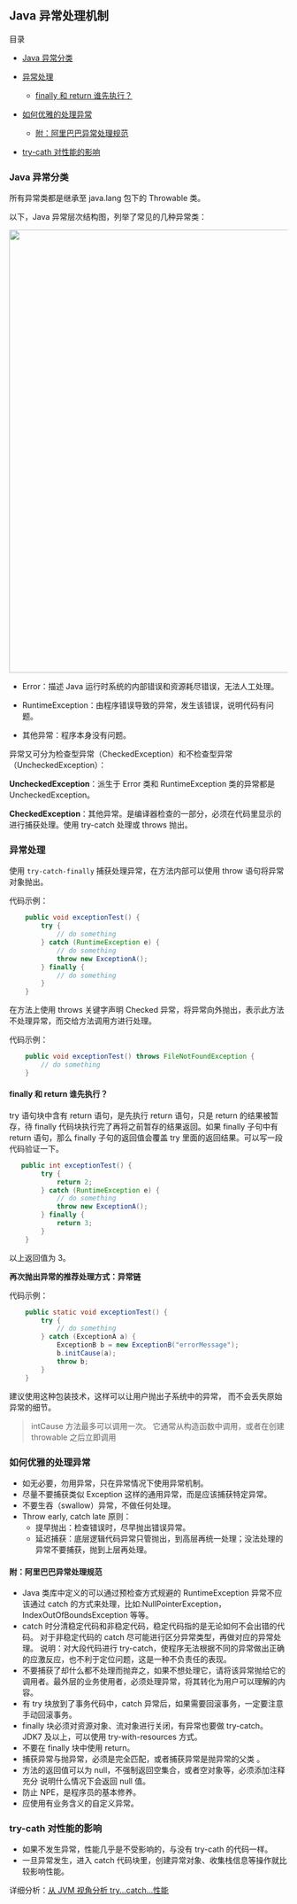 ## Java 异常处理机制

目录

- [Java 异常分类](#java-异常分类)
- [异常处理](#异常处理)
  - [finally 和 return 谁先执行？](#finally-和-return-谁先执行？)
- [如何优雅的处理异常](#如何优雅的处理异常)
  - [附：阿里巴巴异常处理规范](#附：阿里巴巴异常处理规范)

- [try-cath 对性能的影响](#try-cath-对性能的影响制)

### Java 异常分类

所有异常类都是继承至 java.lang 包下的 Throwable 类。

以下，Java 异常层次结构图，列举了常见的几种异常类：

<div align="center"><img src="https://upload-images.jianshu.io/upload_images/3297676-fbb20e337e8a4def.png?imageMogr2/auto-orient/strip%7CimageView2/2/w/1240" width= "800px"></div>



- Error：描述 Java 运行时系统的内部错误和资源耗尽错误，无法人工处理。

- RuntimeException：由程序错误导致的异常，发生该错误，说明代码有问题。

- 其他异常：程序本身没有问题。



异常又可分为检查型异常（CheckedException）和不检查型异常（UncheckedException）：

**UncheckedException**：派生于 Error 类和 RuntimeException 类的异常都是 UncheckedException。

**CheckedException**：其他异常。是编译器检查的一部分，必须在代码里显示的进行捕获处理。使用 try-catch 处理或 throws 抛出。



### 异常处理

使用 `try-catch-finally` 捕获处理异常，在方法内部可以使用 throw 语句将异常对象抛出。

代码示例：

```java
	public void exceptionTest() {
        try {
            // do something
        } catch (RuntimeException e) {
            // do something
            throw new ExceptionA();
        } finally {
            // do something
        }
    }
```



在方法上使用 throws 关键字声明 Checked 异常，将异常向外抛出，表示此方法不处理异常，而交给方法调用方进行处理。

代码示例：

```java
	public void exceptionTest() throws FileNotFoundException {
        // do something
    }
```



#### finally 和 return 谁先执行？

try 语句块中含有 return 语句，是先执行 return 语句，只是 return 的结果被暂存，待 finally 代码块执行完了再将之前暂存的结果返回。如果 finally 子句中有 return 语句，那么 finally 子句的返回值会覆盖 try 里面的返回结果。可以写一段代码验证一下。

```java 
   public int exceptionTest() {
        try {
            return 2;
        } catch (RuntimeException e) {
            // do something
            throw new ExceptionA();
        } finally {
            return 3;
        }
    }
```

以上返回值为 3。

**再次抛出异常的推荐处理方式：异常链**

代码示例：

```java
	public static void exceptionTest() {
        try {
            // do something
        } catch (ExceptionA a) {
            ExceptionB b = new ExceptionB("errorMessage");
            b.initCause(a);
            throw b;
        }
    }
```

建议使用这种包装技术，这样可以让用户抛出子系统中的异常， 而不会丢失原始异常的细节。

> intCause 方法最多可以调用一次。 它通常从构造函数中调用，或者在创建 throwable 之后立即调用



### 如何优雅的处理异常

- 如无必要，勿用异常，只在异常情况下使用异常机制。
- 尽量不要捕获类似 Exception 这样的通用异常，而是应该捕获特定异常。
- 不要生吞（swallow）异常，不做任何处理。
- Throw early, catch late 原则：
  - 提早抛出：检查错误时，尽早抛出错误异常。
  - 延迟捕获：底层逻辑代码异常只管抛出，到高层再统一处理；没法处理的异常不要捕获，抛到上层再处理。



#### 附：阿里巴巴异常处理规范

- Java 类库中定义的可以通过预检查方式规避的 RuntimeException 异常不应该通过 catch 的方式来处理，比如:NullPointerException，IndexOutOfBoundsException 等等。 
- catch 时分清稳定代码和非稳定代码，稳定代码指的是无论如何不会出错的代码。 对于非稳定代码的 catch 尽可能进行区分异常类型，再做对应的异常处理。 说明：对大段代码进行 try-catch，使程序无法根据不同的异常做出正确的应激反应，也不利于定位问题，这是一种不负责任的表现。 
- 不要捕获了却什么都不处理而抛弃之，如果不想处理它，请将该异常抛给它的调用者。最外层的业务使用者，必须处理异常，将其转化为用户可以理解的内容。 
- 有 try 块放到了事务代码中，catch 异常后，如果需要回滚事务，一定要注意手动回滚事务。 
- finally 块必须对资源对象、流对象进行关闭，有异常也要做 try-catch。  JDK7 及以上，可以使用 try-with-resources 方式。 
- 不要在 finally 块中使用 return。
- 捕获异常与抛异常，必须是完全匹配，或者捕获异常是抛异常的父类 。
- 方法的返回值可以为 null，不强制返回空集合，或者空对象等，必须添加注释充分 说明什么情况下会返回 null 值。
- 防止 NPE，是程序员的基本修养。
- 应使用有业务含义的自定义异常。



### try-cath 对性能的影响

- 如果不发生异常，性能几乎是不受影响的，与没有 try-cath 的代码一样。
- 一旦异常发生，进入 catch 代码块里，创建异常对象、收集栈信息等操作就比较影响性能。

详细分析：[从 JVM 视角分析 try...catch...性能](<https://juejin.im/post/5b65a8f2f265da0fa00a399a>)


